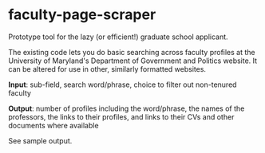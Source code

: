 # faculty-page-scraper
Prototype tool for the lazy (or efficient!) graduate school applicant. 

The existing code lets you do basic searching across faculty profiles at the University of Maryland's Department of Government and Politics website. It can be altered for use in other, similarly formatted websites.

**Input**: sub-field, search word/phrase, choice to filter out non-tenured faculty

**Output**: number of profiles including the word/phrase, the names of the professors, the links to their profiles, and links to their CVs and other documents where available

See sample output.
